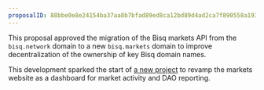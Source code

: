 ```yaml
---
proposalID: 88bbe0e8e24154ba37aa8b7bfad89ed8ca12bd89d4ad2ca7f890558a19354822
---
```


This proposal approved the migration of the Bisq markets API from the `bisq.network` domain to a new `bisq.markets` domain to improve decentralization of the ownership of key Bisq domain names. 

This development sparked the start of [a new project](https://github.com/bisq-network/projects/issues/41) to revamp the markets website as a dashboard for market activity and DAO reporting.
